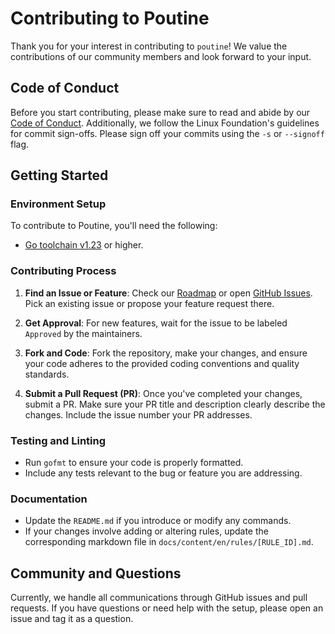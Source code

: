# Contributing to Poutine

Thank you for your interest in contributing to `poutine`! We value the contributions of our community members and look forward to your input.

## Code of Conduct

Before you start contributing, please make sure to read and abide by our [Code of Conduct](./CODE_OF_CONDUCT.md). Additionally, we follow the Linux Foundation's guidelines for commit sign-offs. Please sign off your commits using the `-s` or `--signoff` flag.

## Getting Started

### Environment Setup

To contribute to Poutine, you'll need the following:

- [Go toolchain v1.23](https://golang.org/dl/) or higher.

### Contributing Process

1. **Find an Issue or Feature**: Check our [Roadmap](https://github.com/orgs/boostsecurityio/projects/2) or open [GitHub Issues](https://github.com/boostsecurityio/poutine/issues). Pick an existing issue or propose your feature request there.

2. **Get Approval**: For new features, wait for the issue to be labeled `Approved` by the maintainers.

3. **Fork and Code**: Fork the repository, make your changes, and ensure your code adheres to the provided coding conventions and quality standards.

4. **Submit a Pull Request (PR)**: Once you've completed your changes, submit a PR. Make sure your PR title and description clearly describe the changes. Include the issue number your PR addresses.

### Testing and Linting

- Run `gofmt` to ensure your code is properly formatted.
- Include any tests relevant to the bug or feature you are addressing.

### Documentation

- Update the `README.md` if you introduce or modify any commands.
- If your changes involve adding or altering rules, update the corresponding markdown file in `docs/content/en/rules/[RULE_ID].md`.

## Community and Questions

Currently, we handle all communications through GitHub issues and pull requests. If you have questions or need help with the setup, please open an issue and tag it as a question.

